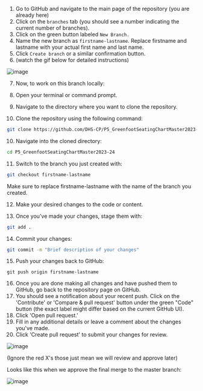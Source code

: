 1. Go to GitHub and navigate to the main page of the repository (you are already here)
2. Click on the `branches` tab (you should see a number indicating the current number of branches).
3. Click on the green button labeled `New Branch.`
4. Name the new branch as ``firstname-lastname``. Replace firstname and lastname with your actual first name and last name.
5. Click `Create branch` or a similar confirmation button.
6. (watch the gif below for detailed instructions)

![image](https://im2.ezgif.com/tmp/ezgif-2-c6e2744805.gif)

7. Now, to work on this branch locally:

8. Open your terminal or command prompt.

9. Navigate to the directory where you want to clone the repository.

10. Clone the repository using the following command:
```bash
git clone https://github.com/DHS-CP/P5_GreenfootSeatingChartMaster2023-24.git
```
10. Navigate into the cloned directory:
```bash
cd P5_GreenfootSeatingChartMaster2023-24
```
11. Switch to the branch you just created with:
```bAsh
git checkout firstname-lastname
```
Make sure to replace firstname-lastname with the name of the branch you created.

12. Make your desired changes to the code or content.

13. Once you've made your changes, stage them with:
```bash
git add .
```
14. Commit your changes:
```bash
git commit -m "Brief description of your changes"
```
15. Push your changes back to GitHub:
```
git push origin firstname-lastname
```
16. Once you are done making all changes and have pushed them to GitHub, go back to the repository page on GitHub.
17. You should see a notification about your recent push. Click on the 'Contribute' or 'Compare & pull request' button under the green "Code" button (the exact label might differ based on the current GitHub UI).
18. Click 'Open pull request.'
19. Fill in any additional details or leave a comment about the changes you've made.
20. Click 'Create pull request' to submit your changes for review.

![image](https://im.ezgif.com/tmp/ezgif-1-8686549797.gif)

(Ignore the red X's those just mean we will review and approve later)

Looks like this when we approve the final merge to the master branch:

![image](https://github.com/DHS-CP/P5_GreenfootSeatingChartMaster2023-24/assets/65371337/f2b5e669-21b2-4966-81fe-16d3181db83c)

